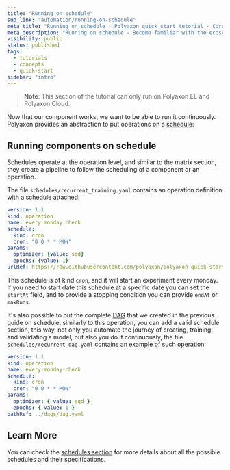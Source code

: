 ```yaml
---
title: "Running on schedule"
sub_link: "automation/running-on-schedule"
meta_title: "Running on schedule - Polyaxon quick start tutorial - Core Concepts"
meta_description: "Running on schedule - Become familiar with the ecosystem of Polyaxon tools with a top-level overview and useful links to get you started."
visibility: public
status: published
tags:
  - tutorials
  - concepts
  - quick-start
sidebar: "intro"
---
```


> **Note**: This section of the tutorial can only run on Polyaxon EE and Polyaxon Cloud.

Now that our component works, we want to be able to run it continuously.
Polyaxon provides an abstraction to put operations on a [schedule](/docs/automation/schedules/):

## Running components on schedule

Schedules operate at the operation level, and similar to the matrix section, they create a pipeline to follow the scheduling of a component or an operation.

The file `schedules/recurrent_training.yaml` contains an operation definition with a schedule attached:

```yaml
version: 1.1
kind: operation
name: every monday check
schedule:
  kind: cron
  cron: "0 0 * * MON"
params:
  optimizer: {value: sgd}
  epochs: {value: 1}
urlRef: https://raw.githubusercontent.com/polyaxon/polyaxon-quick-start/master/experimentation/typed.yaml
```

This schedule is of kind `cron`, and it will start an experiment every monday. 
If you need to start date this schedule at a specific date you can set the `startAt` field, and to provide a stopping condition you can provide `endAt` or `maxRuns`.

It's also possible to put the complete [DAG](/docs/intro/automation/automation/) that we created in the previous guide on schedule, similarly to this operation, 
you can add a valid schedule section, this way, not only you automate the journey of creating, training, and validating a model, but also you do it continuously, 
the file `schedules/recurrent_dag.yaml` contains an example of such operation:

```yaml
version: 1.1
kind: operation
name: every-monday-check
schedule:
  kind: cron
  cron: "0 0 * * MON"
params:
  optimizer: { value: sgd }
  epochs: { value: 1 }
pathRef: ../dags/dag.yaml
```

## Learn More

You can check the [schedules section](/docs/automation/schedules/) for more details about all the possible schedules and their specifications.
